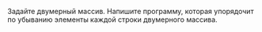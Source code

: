 Задайте двумерный массив. Напишите программу, которая упорядочит по убыванию элементы каждой строки двумерного массива.